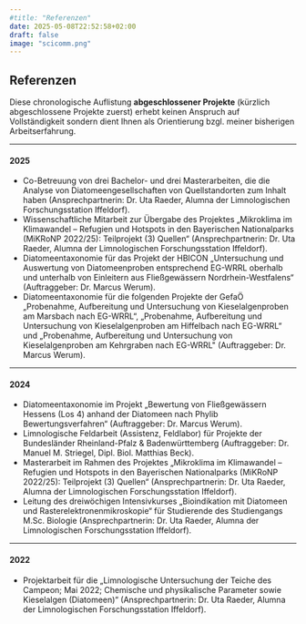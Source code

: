 ```yaml
---
#title: "Referenzen"
date: 2025-05-08T22:52:58+02:00
draft: false
image: "scicomm.png"
---
```


## Referenzen

Diese chronologische Auflistung **abgeschlossener Projekte** (kürzlich abgeschlossene Projekte zuerst) erhebt keinen Anspruch auf Vollständigkeit sondern dient Ihnen als Orientierung bzgl. meiner bisherigen Arbeitserfahrung. 
___

#### 2025
* Co-Betreuung von drei Bachelor- und drei Masterarbeiten, die die Analyse von Diatomeengesellschaften von Quellstandorten zum Inhalt haben (Ansprechpartnerin: Dr. Uta Raeder, Alumna der Limnologischen Forschungsstation Iffeldorf).  
* Wissenschaftliche Mitarbeit zur Übergabe des Projektes „Mikroklima im Klimawandel – Refugien und Hotspots in den Bayerischen Nationalparks (MiKRoNP 2022/25): Teilprojekt (3) Quellen“ (Ansprechpartnerin: Dr. Uta Raeder, Alumna der Limnologischen Forschungsstation Iffeldorf).
* Diatomeentaxonomie für das Projekt der HBICON „Untersuchung und Auswertung von Diatomeenproben entsprechend EG-WRRL oberhalb und unterhalb von Einleitern aus Fließgewässern Nordrhein-Westfalens“ (Auftraggeber: Dr. Marcus Werum).
* Diatomeentaxonomie für die folgenden Projekte der GefaÖ „Probenahme, Aufbereitung und Untersuchung von Kieselalgenproben am Marsbach nach EG-WRRL“, „Probenahme, Aufbereitung und Untersuchung von Kieselalgenproben am Hiffelbach nach EG-WRRL“ und „Probenahme, Aufbereitung und Untersuchung von Kieselalgenproben am Kehrgraben nach EG-WRRL" (Auftraggeber: Dr. Marcus Werum).  
___

#### 2024
* Diatomeentaxonomie im Projekt „Bewertung von Fließgewässern Hessens (Los 4) anhand der Diatomeen nach Phylib Bewertungsverfahren“ (Auftraggeber: Dr. Marcus Werum).
* Limnologische Feldarbeit (Assistenz, Feldlabor) für Projekte der Bundesländer Rheinland-Pfalz & Badenwürttemberg (Auftraggeber: Dr. Manuel M. Striegel, Dipl. Biol. Matthias Beck).
* Masterarbeit im Rahmen des Projektes „Mikroklima im Klimawandel – Refugien und Hotspots in den Bayerischen Nationalparks (MiKRoNP 2022/25): Teilprojekt (3) Quellen“ (Ansprechpartnerin: Dr. Uta Raeder, Alumna der Limnologischen Forschungsstation Iffeldorf).
* Leitung des dreiwöchigen Intensivkurses „Bioindikation mit Diatomeen und Rasterelektronenmikroskopie“ für Studierende des Studiengangs M.Sc. Biologie (Ansprechpartnerin: Dr. Uta Raeder, Alumna der Limnologischen Forschungsstation Iffeldorf).
___

#### 2022
* Projektarbeit für die „Limnologische Untersuchung der Teiche des Campeon; Mai 2022; Chemische und physikalische Parameter sowie Kieselalgen (Diatomeen)“ (Ansprechpartnerin: Dr. Uta Raeder, Alumna der Limnologischen Forschungsstation Iffeldorf).

